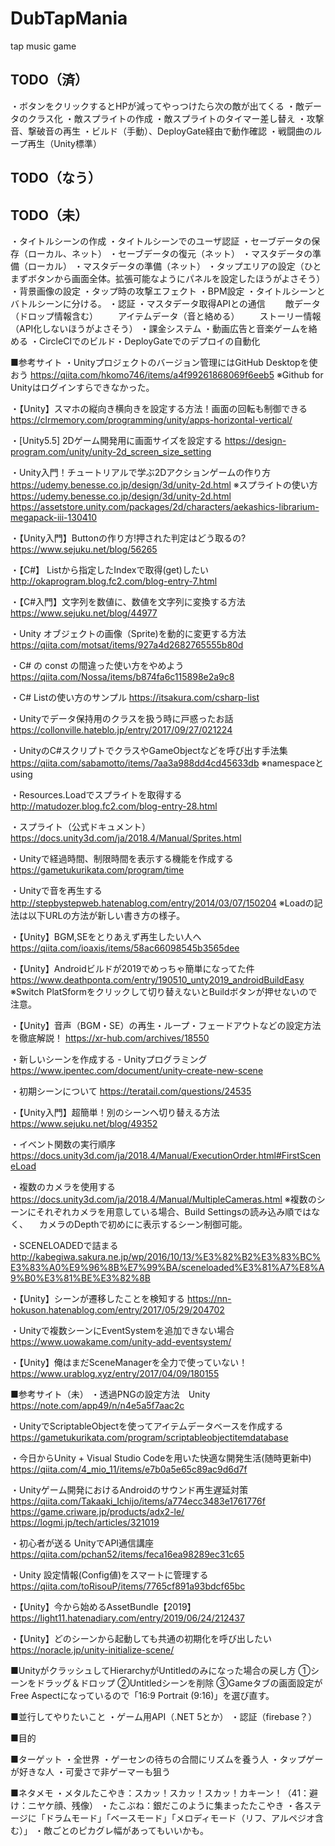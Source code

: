 # DubTapMania
 tap music game

## TODO（済）
・ボタンをクリックするとHPが減ってやっつけたら次の敵が出てくる
・敵データのクラス化
・敵スプライトの作成
・敵スプライトのタイマー差し替え
・攻撃音、撃破音の再生
・ビルド（手動）、DeployGate経由で動作確認
・戦闘曲のループ再生（Unity標準）

## TODO（なう）



## TODO（未）
・タイトルシーンの作成
・タイトルシーンでのユーザ認証
・セーブデータの保存（ローカル、ネット）
・セーブデータの復元（ネット）
・マスタデータの準備（ローカル）
・マスタデータの準備（ネット）
・タップエリアの設定（ひとまずボタンから画面全体。拡張可能なようにパネルを設定したほうがよさそう）
・背景画像の設定
・タップ時の攻撃エフェクト
・BPM設定
・タイトルシーンとバトルシーンに分ける。
・認証
・マスタデータ取得APIとの通信
　　敵データ（ドロップ情報含む）
　　アイテムデータ（音と絡める）
　　ストーリー情報（API化しないほうがよさそう）
・課金システム
・動画広告と音楽ゲームを絡める
・CircleCIでのビルド・DeployGateでのデプロイの自動化



■参考サイト
・Unityプロジェクトのバージョン管理にはGitHub Desktopを使おう
https://qiita.com/hkomo746/items/a4f99261868069f6eeb5
※Github for Unityはログインすらできなかった。

・【Unity】スマホの縦向き横向きを設定する方法！画面の回転も制御できる
https://clrmemory.com/programming/unity/apps-horizontal-vertical/

・[Unity5.5] 2Dゲーム開発用に画面サイズを設定する
https://design-program.com/unity/unity-2d_screen_size_setting

・Unity入門！チュートリアルで学ぶ2Dアクションゲームの作り方
https://udemy.benesse.co.jp/design/3d/unity-2d.html
※スプライトの使い方
https://udemy.benesse.co.jp/design/3d/unity-2d.html
https://assetstore.unity.com/packages/2d/characters/aekashics-librarium-megapack-iii-130410

・【Unity入門】Buttonの作り方!押された判定はどう取るの?
https://www.sejuku.net/blog/56265

・【C#】 Listから指定したIndexで取得(get)したい
http://okaprogram.blog.fc2.com/blog-entry-7.html

・【C#入門】文字列を数値に、数値を文字列に変換する方法
https://www.sejuku.net/blog/44977

・Unity オブジェクトの画像（Sprite)を動的に変更する方法
https://qiita.com/motsat/items/927a4d2682765555b80d

・C# の const の間違った使い方をやめよう
https://qiita.com/Nossa/items/b874fa6c115898e2a9c8

・C# Listの使い方のサンプル
https://itsakura.com/csharp-list

・Unityでデータ保持用のクラスを扱う時に戸惑ったお話
https://collonville.hateblo.jp/entry/2017/09/27/021224

・UnityのC#スクリプトでクラスやGameObjectなどを呼び出す手法集
https://qiita.com/sabamotto/items/7aa3a988dd4cd45633db
※namespaceとusing

・Resources.Loadでスプライトを取得する
http://matudozer.blog.fc2.com/blog-entry-28.html

・スプライト（公式ドキュメント）
https://docs.unity3d.com/ja/2018.4/Manual/Sprites.html

・Unityで経過時間、制限時間を表示する機能を作成する
https://gametukurikata.com/program/time

・Unityで音を再生する
http://stepbystepweb.hatenablog.com/entry/2014/03/07/150204
※Loadの記法は以下URLの方法が新しい書き方の様子。

・【Unity】BGM,SEをとりあえず再生したい人へ
https://qiita.com/ioaxis/items/58ac66098545b3565dee

・【Unity】Androidビルドが2019でめっちゃ簡単になってた件
https://www.deathponta.com/entry/190510_unty2019_androidBuildEasy
※Switch PlatSformをクリックして切り替えないとBuildボタンが押せないので注意。

・【Unity】音声（BGM・SE）の再生・ループ・フェードアウトなどの設定方法を徹底解説！
https://xr-hub.com/archives/18550

・新しいシーンを作成する - Unityプログラミング
https://www.ipentec.com/document/unity-create-new-scene

・初期シーンについて
https://teratail.com/questions/24535

・【Unity入門】超簡単！別のシーンへ切り替える方法
https://www.sejuku.net/blog/49352

・イベント関数の実行順序
https://docs.unity3d.com/ja/2018.4/Manual/ExecutionOrder.html#FirstSceneLoad

・複数のカメラを使用する
https://docs.unity3d.com/ja/2018.4/Manual/MultipleCameras.html
※複数のシーンにそれぞれカメラを用意している場合、Build Settingsの読み込み順ではなく、
　カメラのDepthで初めにに表示するシーン制御可能。

・SCENELOADEDで詰まる
http://kabegiwa.sakura.ne.jp/wp/2016/10/13/%E3%82%B2%E3%83%BC%E3%83%A0%E9%96%8B%E7%99%BA/sceneloaded%E3%81%A7%E8%A9%B0%E3%81%BE%E3%82%8B

・【Unity】シーンが遷移したことを検知する
https://nn-hokuson.hatenablog.com/entry/2017/05/29/204702

・Unityで複数シーンにEventSystemを追加できない場合
https://www.uowakame.com/unity-add-eventsystem/

・【Unity】俺はまだSceneManagerを全力で使っていない！
https://www.urablog.xyz/entry/2017/04/09/180155







■参考サイト（未）
・透過PNGの設定方法　Unity
https://note.com/app49/n/n4e5a5f7aac2c

・UnityでScriptableObjectを使ってアイテムデータベースを作成する
https://gametukurikata.com/program/scriptableobjectitemdatabase

・今日からUnity + Visual Studio Codeを用いた快適な開発生活(随時更新中)
https://qiita.com/4_mio_11/items/e7b0a5e65c89ac9d6d7f

・Unityゲーム開発におけるAndroidのサウンド再生遅延対策
https://qiita.com/Takaaki_Ichijo/items/a774ecc3483e1761776f
https://game.criware.jp/products/adx2-le/
https://logmi.jp/tech/articles/321019

・初心者が送る UnityでAPI通信講座
https://qiita.com/pchan52/items/feca16ea98289ec31c65

・Unity 設定情報(Config値)をスマートに管理する
https://qiita.com/toRisouP/items/7765cf891a93bdcf65bc

・【Unity】今から始めるAssetBundle【2019】
https://light11.hatenadiary.com/entry/2019/06/24/212437

・【Unity】どのシーンから起動しても共通の初期化を呼び出したい
https://noracle.jp/unity-initialize-scene/







■UnityがクラッシュしてHierarchyがUntitledのみになった場合の戻し方
①シーンをドラッグ＆ドロップ
②Untitledシーンを削除
③Gameタブの画面設定がFree Aspectになっているので「16:9 Portrait (9:16)」を選び直す。






■並行してやりたいこと
・ゲーム用API（.NET 5とか）
・認証（firebase？）


■目的



■ターゲット
・全世界
・ゲーセンの待ちの合間にリズムを養う人
・タップゲーが好きな人
・可愛さで非ゲーマーも狙う

■ネタメモ
・メタルたこやき：スカッ！スカッ！スカッ！カキーン！（41：避け：ニヤケ顔、残像）
・たこぶね：銀だこのように集まったたこやき
・各ステージに「ドラムモード」「ベースモード」「メロディモード（リフ、アルペジオ含む）」
・敵ごとのピカグレ幅があってもいいかも。